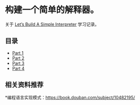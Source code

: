 # 构建一个简单的解释器。
关于 [Let’s Build A Simple Interpreter](https://ruslanspivak.com/lsbasi-part1/) 学习记录。

## 目录
* [Part 1](https://github.com/Afu0402/notes/blob/master/simple-interpreter/part1)
* [Part 2](https://github.com/Afu0402/notes/blob/master/simple-interpreter/part2)
* [Part 3](https://github.com/Afu0402/notes/blob/master/simple-interpreter/part3)
* [Part 4](https://github.com/Afu0402/notes/blob/master/simple-interpreter/part4)
## 相关资料推荐
*编程语言实现模式：https://book.douban.com/subject/10482195/
